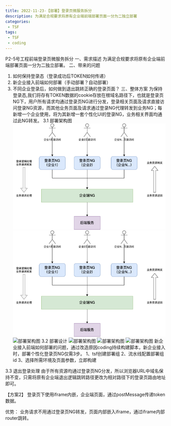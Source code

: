 ```yaml
---
title: 2022-11-23-【部署】登录页微服务拆分
description: 为满足合规要求将原有企业端前端部署页面一分为二独立部署
categories:
 - TSF
tags:
 - TSF
 - coding
---
```


P2-5号工程前端登录页微服务拆分
一、需求描述
为满足合规要求将原有企业端前端部署页面一分为二独立部署。
二、带来的问题
1. 如何保持登录态（登录成功后TOKEN如何传递）
2. 新企业接入前端如何部署（手动部署？自动部署）
3. 不同企业登录后，如何做到退出跳转正确的登录页面？
三、整体方案
    为保持登录态,我们将存有TOKEN数据的cookie存放在根域名路径下，也就是登录页NG下，用户所有请求均通过登录页NG进行分发，登录相关页面及请求直接访问登录NG资源，而其他业务页面及请求通过登录NG代理转发到业务NG；每新增一个企业使用，将为其新增一套个性化UI的登录NG，业务相关界面均通过此NG转发。
3.1 部署架构图
![部署架构图](assets/images/前端性能优化/登录页微服务拆分.png)
![部署架构图](/assets/images/前端性能优化/登录页微服务拆分.png)
![部署架构图](https://zhangyingxuan.github.io/assets/images/前端性能优化/登录页微服务拆分.png)
3.2 部署设计
![部署架构图](images/前端性能优化/登录页个性化UIcoding配置.png)
![部署架构图](/images/前端性能优化/登录页个性化UIcoding配置.png)
![部署架构图](https://zhangyingxuan.github.io/images/前端性能优化/登录页个性化UIcoding配置.png)
新企业接入前端如何部署的问题，通过改造原因coding持续构建脚本，新企业接入时，部署个性化登录页NG仅需3步。
1、tsf创建部署组
2、流水线配置部署组id
3、选择所需环境及页面参数，立即构建

3.3 退出登录处理
由于所有资源均通过登录页NG分发，所以浏览器URL中域名保持不变，只需将原有企业端退出逻辑跳转路径更改为相对路径下的登录页路由地址即可。

【方案2】
登录页下使用iframe内嵌，企业端页面，通过postMessage传递token数据。

优势：
业务请求不用通过登录页NG转发，页面内部嵌入iframe，通过iframe内部router跳转。